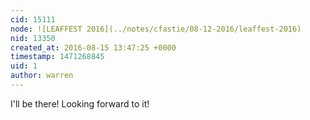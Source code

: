 ```yaml
---
cid: 15111
node: ![LEAFFEST 2016](../notes/cfastie/08-12-2016/leaffest-2016)
nid: 13350
created_at: 2016-08-15 13:47:25 +0000
timestamp: 1471268845
uid: 1
author: warren
---
```


I'll be there! Looking forward to it!